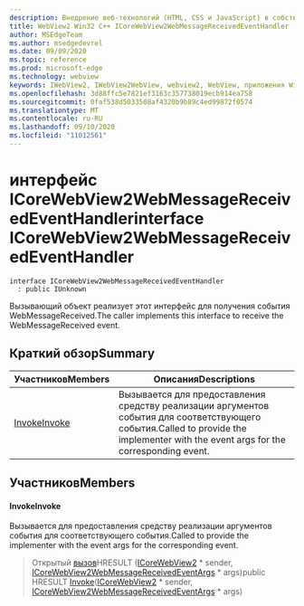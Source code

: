```yaml
---
description: Внедрение веб-технологий (HTML, CSS и JavaScript) в собственные приложения с помощью элемента управления Microsoft Edge WebView2
title: WebView2 Win32 C++ ICoreWebView2WebMessageReceivedEventHandler
author: MSEdgeTeam
ms.author: msedgedevrel
ms.date: 09/09/2020
ms.topic: reference
ms.prod: microsoft-edge
ms.technology: webview
keywords: IWebView2, IWebView2WebView, webview2, WebView, приложения Win32, Win32, EDGE, ICoreWebView2, ICoreWebView2Controller, управление браузером, EDGE HTML, ICoreWebView2WebMessageReceivedEventHandler
ms.openlocfilehash: 3d88ffc5e7821ef3163c357738019ecb914ea758
ms.sourcegitcommit: 0faf538d5033508af4320b9b89c4ed99872f0574
ms.translationtype: MT
ms.contentlocale: ru-RU
ms.lasthandoff: 09/10/2020
ms.locfileid: "11012561"
---
```

# <span data-ttu-id="1c0f8-104">интерфейс ICoreWebView2WebMessageReceivedEventHandler</span><span class="sxs-lookup"><span data-stu-id="1c0f8-104">interface ICoreWebView2WebMessageReceivedEventHandler</span></span> 

```
interface ICoreWebView2WebMessageReceivedEventHandler
  : public IUnknown
```

<span data-ttu-id="1c0f8-105">Вызывающий объект реализует этот интерфейс для получения события WebMessageReceived.</span><span class="sxs-lookup"><span data-stu-id="1c0f8-105">The caller implements this interface to receive the WebMessageReceived event.</span></span>

## <span data-ttu-id="1c0f8-106">Краткий обзор</span><span class="sxs-lookup"><span data-stu-id="1c0f8-106">Summary</span></span>

 <span data-ttu-id="1c0f8-107">Участников</span><span class="sxs-lookup"><span data-stu-id="1c0f8-107">Members</span></span>                        | <span data-ttu-id="1c0f8-108">Описания</span><span class="sxs-lookup"><span data-stu-id="1c0f8-108">Descriptions</span></span>
--------------------------------|---------------------------------------------
[<span data-ttu-id="1c0f8-109">Invoke</span><span class="sxs-lookup"><span data-stu-id="1c0f8-109">Invoke</span></span>](#invoke) | <span data-ttu-id="1c0f8-110">Вызывается для предоставления средству реализации аргументов события для соответствующего события.</span><span class="sxs-lookup"><span data-stu-id="1c0f8-110">Called to provide the implementer with the event args for the corresponding event.</span></span>

## <span data-ttu-id="1c0f8-111">Участников</span><span class="sxs-lookup"><span data-stu-id="1c0f8-111">Members</span></span>

#### <span data-ttu-id="1c0f8-112">Invoke</span><span class="sxs-lookup"><span data-stu-id="1c0f8-112">Invoke</span></span> 

<span data-ttu-id="1c0f8-113">Вызывается для предоставления средству реализации аргументов события для соответствующего события.</span><span class="sxs-lookup"><span data-stu-id="1c0f8-113">Called to provide the implementer with the event args for the corresponding event.</span></span>

> <span data-ttu-id="1c0f8-114">Открытый [вызов](#invoke)HRESULT ([ICoreWebView2](icorewebview2.md) \* sender, [ICoreWebView2WebMessageReceivedEventArgs](icorewebview2webmessagereceivedeventargs.md) \* args)</span><span class="sxs-lookup"><span data-stu-id="1c0f8-114">public HRESULT [Invoke](#invoke)([ICoreWebView2](icorewebview2.md) \* sender, [ICoreWebView2WebMessageReceivedEventArgs](icorewebview2webmessagereceivedeventargs.md) \* args)</span></span>


